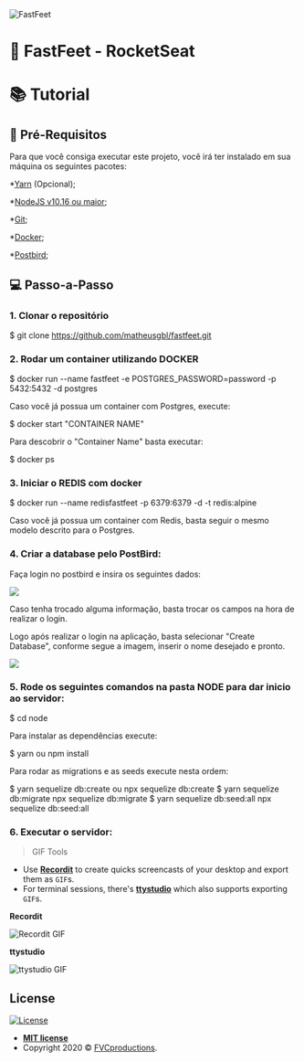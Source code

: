 <img src="https://user-images.githubusercontent.com/55060810/94372437-c9e10980-00d3-11eb-86a2-b12a05d1f937.png" alt="FastFeet">


# 🚀 FastFeet - RocketSeat

# 📚 Tutorial

## 🚩 Pré-Requisitos

Para que você consiga executar este projeto, você irá ter instalado em sua máquina os seguintes pacotes:

*[Yarn](https://yarnpkg.com/) (Opcional);

*[NodeJS v10.16 ou maior](https://nodejs.org/en/);

*[Git](https://git-scm.com/);

*[Docker](https://docker.com);

*[Postbird](https://www.electronjs.org/apps/postbird);

## 💻 Passo-a-Passo

### 1. Clonar o repositório

  $ git clone https://github.com/matheusgbl/fastfeet.git

### 2. Rodar um container utilizando DOCKER

  $ docker run --name fastfeet -e POSTGRES_PASSWORD=password -p 5432:5432 -d postgres

Caso você já possua um container com Postgres, execute:

  $ docker start "CONTAINER NAME"

Para descobrir o "Container Name" basta executar:

  $ docker ps

### 3. Iniciar o REDIS com docker

  $ docker run --name redisfastfeet -p 6379:6379 -d -t redis:alpine

Caso você já possua um container com Redis, basta seguir o mesmo modelo descrito para o Postgres.

### 4. Criar a database pelo PostBird:

  Faça login no postbird e insira os seguintes dados:

  <img src="(https://user-images.githubusercontent.com/55060810/94374422-8772f900-00e2-11eb-8b39-d757dfc11ab0.png)">

  Caso tenha trocado alguma informação, basta trocar os campos na hora de realizar o login.

  Logo após realizar o login na aplicação, basta selecionar "Create Database", conforme segue a imagem, inserir o nome
  desejado e pronto.

  <img src="(https://user-images.githubusercontent.com/55060810/94374461-d15bdf00-00e2-11eb-93f7-fa36ca56febd.png)">

### 5. Rode os seguintes comandos na pasta NODE para dar inicio ao servidor:

  $ cd node

Para instalar as dependências execute:

  $ yarn ou npm install

Para rodar as migrations e as seeds execute nesta ordem:

  $ yarn sequelize db:create ou npx sequelize db:create
  $ yarn sequelize db:migrate npx sequelize db:migrate
  $ yarn sequelize db:seed:all npx sequelize db:seed:all

### 6. Executar o servidor:

  

> GIF Tools

- Use <a href="http://recordit.co/" target="_blank">**Recordit**</a> to create quicks screencasts of your desktop and export them as `GIF`s.
- For terminal sessions, there's <a href="https://github.com/chjj/ttystudio" target="_blank">**ttystudio**</a> which also supports exporting `GIF`s.

**Recordit**

![Recordit GIF](http://g.recordit.co/iLN6A0vSD8.gif)

**ttystudio**

![ttystudio GIF](https://raw.githubusercontent.com/chjj/ttystudio/master/img/example.gif)


## License

[![License](http://img.shields.io/:license-mit-blue.svg?style=flat-square)](http://badges.mit-license.org)

- **[MIT license](http://opensource.org/licenses/mit-license.php)**
- Copyright 2020 © <a href="http://fvcproductions.com" target="_blank">FVCproductions</a>.